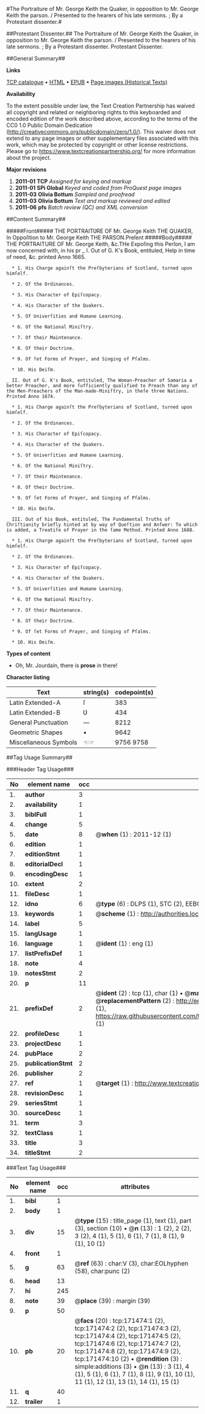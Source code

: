#The Portraiture of Mr. George Keith the Quaker, in opposition to Mr. George Keith the parson. / Presented to the hearers of his late sermons. ; By a Protestant dissenter.#

##Protestant Dissenter.##
The Portraiture of Mr. George Keith the Quaker, in opposition to Mr. George Keith the parson. / Presented to the hearers of his late sermons. ; By a Protestant dissenter.
Protestant Dissenter.

##General Summary##

**Links**

[TCP catalogue](http://www.ota.ox.ac.uk/tcp/)  • 
[HTML](http://tei.it.ox.ac.uk/tcp/Texts-HTML/free/A90/A90877.html)  • 
[EPUB](http://tei.it.ox.ac.uk/tcp/Texts-EPUB/free/A90/A90877.epub) • 
[Page images (Historical Texts)](https://historicaltexts.jisc.ac.uk/eebo-45097895e)

**Availability**

To the extent possible under law, the Text Creation Partnership has waived all copyright and related or neighboring rights to this keyboarded and encoded edition of the work described above, according to the terms of the CC0 1.0 Public Domain Dedication (http://creativecommons.org/publicdomain/zero/1.0/). This waiver does not extend to any page images or other supplementary files associated with this work, which may be protected by copyright or other license restrictions. Please go to https://www.textcreationpartnership.org/ for more information about the project.

**Major revisions**

1. __2011-01__ __TCP__ *Assigned for keying and markup*
1. __2011-01__ __SPi Global__ *Keyed and coded from ProQuest page images*
1. __2011-03__ __Olivia Bottum__ *Sampled and proofread*
1. __2011-03__ __Olivia Bottum__ *Text and markup reviewed and edited*
1. __2011-06__ __pfs__ *Batch review (QC) and XML conversion*

##Content Summary##

#####Front#####
THE PORTRAITƲRE OF Mr. George Keith THE QUAKER, In Oppoſition to Mr. George Keith THE PARSON.Preſent
#####Body#####
THE PORTRAITURE OF Mr. George Keith, &c.THe Expoſing this Perſon, I am now concerned with, in his pr
    _ I. Out of G. K's Book, entituled, Help in time of need, &c. printed Anno 1665.

      * 1. His Charge againſt the Preſbyterians of Scotland, turned upon himſelf.

      * 2. Of the Ordinances.

      * 3. His Character of Epiſcopacy.

      * 4. His Character of the Quakers.

      * 5. Of Ʋniverſities and Humane Learning.

      * 6. Of the National Miniſtry.

      * 7. Of their Maintenance.

      * 8. Of their Doctrine.

      * 9. Of ſet Forms of Prayer, and Singing of Pſalms.

      * 10. His Deiſm.

    _ II. Out of G. K's Book, entituled, The Woman-Preacher of Samaria a better Preacher, and more ſufficiently qualified to Preach than any of the Men-Preachers of the Man-made-Miniſtry, in theſe three Nations. Printed Anno 1674.

      * 1. His Charge againſt the Preſbyterians of Scotland, turned upon himſelf.

      * 2. Of the Ordinances.

      * 3. His Character of Epiſcopacy.

      * 4. His Character of the Quakers.

      * 5. Of Ʋniverſities and Humane Learning.

      * 6. Of the National Miniſtry.

      * 7. Of their Maintenance.

      * 8. Of their Doctrine.

      * 9. Of ſet Forms of Prayer, and Singing of Pſalms.

      * 10. His Deiſm.

    _ III. Out of his Book, entituled, The Fundamental Truths of Chriſtianity briefly hinted at by way of Queſtion and Anſwer: To which is added, a Treatiſe of Prayer in the ſame Method. Printed Anno 1688.

      * 1. His Charge againſt the Preſbyterians of Scotland, turned upon himſelf.

      * 2. Of the Ordinances.

      * 3. His Character of Epiſcopacy.

      * 4. His Character of the Quakers.

      * 5. Of Ʋniverſities and Humane Learning.

      * 6. Of the National Miniſtry.

      * 7. Of their Maintenance.

      * 8. Of their Doctrine.

      * 9. Of ſet Forms of Prayer, and Singing of Pſalms.

      * 10. His Deiſm.

**Types of content**

  * Oh, Mr. Jourdain, there is **prose** in there!

**Character listing**


|Text|string(s)|codepoint(s)|
|---|---|---|
|Latin Extended-A|ſ|383|
|Latin Extended-B|Ʋ|434|
|General Punctuation|—|8212|
|Geometric Shapes|▪|9642|
|Miscellaneous Symbols|☜☞|9756 9758|

##Tag Usage Summary##

###Header Tag Usage###

|No|element name|occ|attributes|
|---|---|---|---|
|1.|__author__|3||
|2.|__availability__|1||
|3.|__biblFull__|1||
|4.|__change__|5||
|5.|__date__|8| @__when__ (1) : 2011-12 (1)|
|6.|__edition__|1||
|7.|__editionStmt__|1||
|8.|__editorialDecl__|1||
|9.|__encodingDesc__|1||
|10.|__extent__|2||
|11.|__fileDesc__|1||
|12.|__idno__|6| @__type__ (6) : DLPS (1), STC (2), EEBO-CITATION (1), OCLC (1), VID (1)|
|13.|__keywords__|1| @__scheme__ (1) : http://authorities.loc.gov/ (1)|
|14.|__label__|5||
|15.|__langUsage__|1||
|16.|__language__|1| @__ident__ (1) : eng (1)|
|17.|__listPrefixDef__|1||
|18.|__note__|4||
|19.|__notesStmt__|2||
|20.|__p__|11||
|21.|__prefixDef__|2| @__ident__ (2) : tcp (1), char (1)  •  @__matchPattern__ (2) : ([0-9\-]+):([0-9IVX]+) (1), (.+) (1)  •  @__replacementPattern__ (2) : http://eebo.chadwyck.com/downloadtiff?vid=$1&page=$2 (1), https://raw.githubusercontent.com/textcreationpartnership/Texts/master/tcpchars.xml#$1 (1)|
|22.|__profileDesc__|1||
|23.|__projectDesc__|1||
|24.|__pubPlace__|2||
|25.|__publicationStmt__|2||
|26.|__publisher__|2||
|27.|__ref__|1| @__target__ (1) : http://www.textcreationpartnership.org/docs/. (1)|
|28.|__revisionDesc__|1||
|29.|__seriesStmt__|1||
|30.|__sourceDesc__|1||
|31.|__term__|3||
|32.|__textClass__|1||
|33.|__title__|3||
|34.|__titleStmt__|2||


###Text Tag Usage###

|No|element name|occ|attributes|
|---|---|---|---|
|1.|__bibl__|1||
|2.|__body__|1||
|3.|__div__|15| @__type__ (15) : title_page (1), text (1), part (3), section (10)  •  @__n__ (13) : 1 (2), 2 (2), 3 (2), 4 (1), 5 (1), 6 (1), 7 (1), 8 (1), 9 (1), 10 (1)|
|4.|__front__|1||
|5.|__g__|63| @__ref__ (63) : char:V (3), char:EOLhyphen (58), char:punc (2)|
|6.|__head__|13||
|7.|__hi__|245||
|8.|__note__|39| @__place__ (39) : margin (39)|
|9.|__p__|50||
|10.|__pb__|20| @__facs__ (20) : tcp:171474:1 (2), tcp:171474:2 (2), tcp:171474:3 (2), tcp:171474:4 (2), tcp:171474:5 (2), tcp:171474:6 (2), tcp:171474:7 (2), tcp:171474:8 (2), tcp:171474:9 (2), tcp:171474:10 (2)  •  @__rendition__ (3) : simple:additions (3)  •  @__n__ (13) : 3 (1), 4 (1), 5 (1), 6 (1), 7 (1), 8 (1), 9 (1), 10 (1), 11 (1), 12 (1), 13 (1), 14 (1), 15 (1)|
|11.|__q__|40||
|12.|__trailer__|1||
